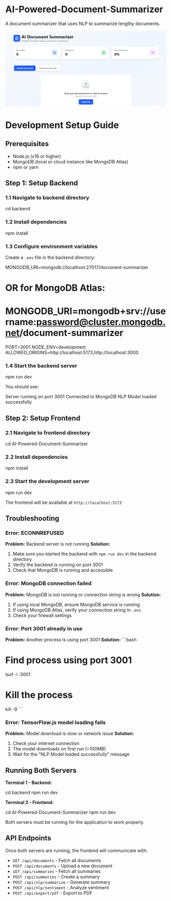 # AI-Powered-Document-Summarizer 
A document summarizer that uses NLP to summarize lengthy documents.

![display_image](./public/images/AI-Powered-Document-Summarizer.png)

# Development Setup Guide

## Prerequisites

- Node.js (v16 or higher)
- MongoDB (local or cloud instance like MongoDB Atlas)
- npm or yarn

## Step 1: Setup Backend

### 1.1 Navigate to backend directory

cd backend


### 1.2 Install dependencies

npm install


### 1.3 Configure environment variables

Create a `.env` file in the backend directory:

MONGODB_URI=mongodb://localhost:27017/document-summarizer

# OR for MongoDB Atlas:

# MONGODB_URI=mongodb+srv://username:password@cluster.mongodb.net/document-summarizer

PORT=3001
NODE_ENV=development
ALLOWED_ORIGINS=http://localhost:5173,http://localhost:3000


### 1.4 Start the backend server

npm run dev

You should see:

Server running on port 3001
Connected to MongoDB
NLP Model loaded successfully


## Step 2: Setup Frontend

### 2.1 Navigate to frontend directory

cd AI-Powered-Document-Summarizer

### 2.2 Install dependencies

npm install

### 2.3 Start the development server

npm run dev

The frontend will be available at `http://localhost:5173`

## Troubleshooting

### Error: ECONNREFUSED

**Problem:** Backend server is not running
**Solution:**

1. Make sure you started the backend with `npm run dev` in the backend directory
2. Verify the backend is running on port 3001
3. Check that MongoDB is running and accessible

### Error: MongoDB connection failed

**Problem:** MongoDB is not running or connection string is wrong
**Solution:**

1. If using local MongoDB, ensure MongoDB service is running
2. If using MongoDB Atlas, verify your connection string in `.env`
3. Check your firewall settings

### Error: Port 3001 already in use

**Problem:** Another process is using port 3001
**Solution:**
\`\`\`bash

# Find process using port 3001

lsof -i :3001

# Kill the process

kill -9 <PID>
\`\`\`

### Error: TensorFlow.js model loading fails

**Problem:** Model download is slow or network issue
**Solution:**

1. Check your internet connection
2. The model downloads on first run (~100MB)
3. Wait for the "NLP Model loaded successfully" message

## Running Both Servers

**Terminal 1 - Backend:**

cd backend
npm run dev


**Terminal 2 - Frontend:**

cd AI-Powered-Document-Summarizer
npm run dev


Both servers must be running for the application to work properly.

## API Endpoints

Once both servers are running, the frontend will communicate with:

- `GET /api/documents` - Fetch all documents
- `POST /api/documents` - Upload a new document
- `GET /api/summaries` - Fetch all summaries
- `POST /api/summaries` - Create a summary
- `POST /api/nlp/summarize` - Generate summary
- `POST /api/nlp/sentiment` - Analyze sentiment
- `POST /api/export/pdf` - Export to PDF

